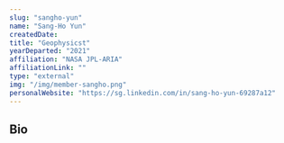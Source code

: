 ```yaml
---
slug: "sangho-yun"
name: "Sang-Ho Yun"
createdDate:
title: "Geophysicst"
yearDeparted: "2021"
affiliation: "NASA JPL-ARIA"
affiliationLink: ""
type: "external"
img: "/img/member-sangho.png"
personalWebsite: "https://sg.linkedin.com/in/sang-ho-yun-69287a12"
---
```

## Bio

